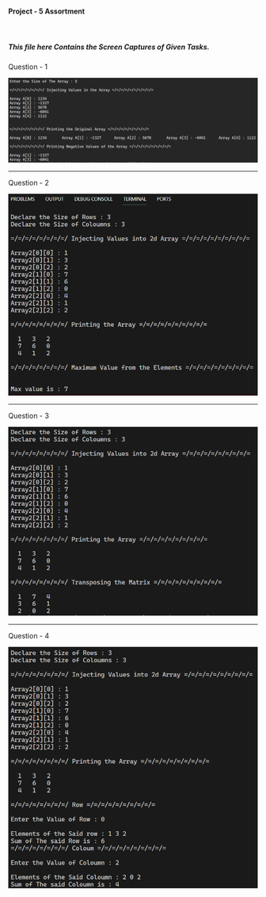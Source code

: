 <h4>Project - 5 Assortment</h4> <br>
<h5>This file here Contains the Screen Captures of Given Tasks.</h5>


<p>Question - 1</p>
<img src="Screenshots\Q1.png">
<hr>

<p>Question - 2</p>
<img src="Screenshots\Q2.png">
<hr>

<p>Question - 3</p>
<img src="Screenshots\Q3.png">
<hr>

<p>Question - 4</p>
<img src="Screenshots\Q4.png">